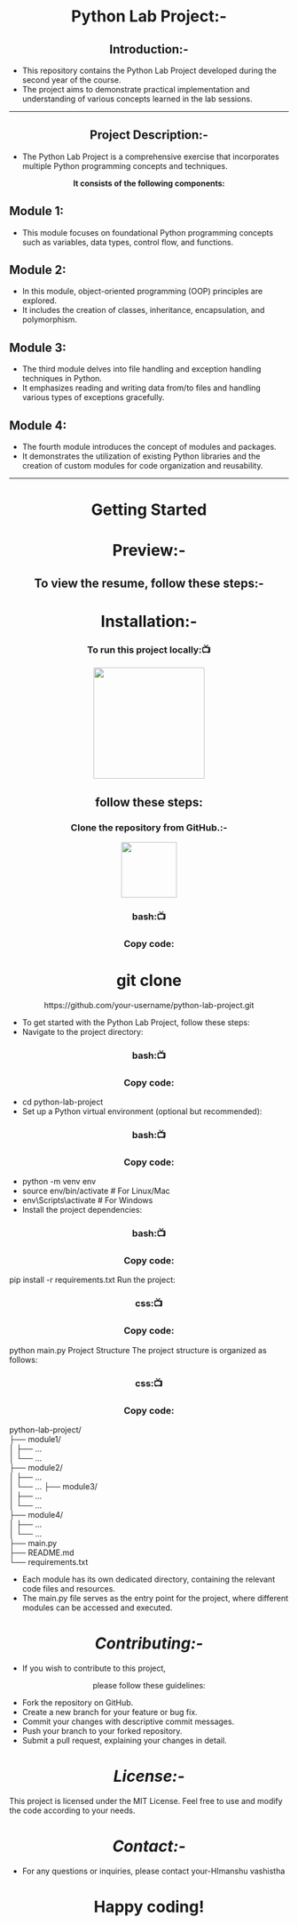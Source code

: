 <h1 align="center">Python Lab Project:-</h1>
<h2 align="center">Introduction:-</h2>

- This repository contains the Python Lab Project developed during the second year of the course.
-  The project aims to demonstrate practical implementation and understanding of various concepts learned in the lab sessions.
<hr>

<h2 align="center">Project Description:-</h2>

- The Python Lab Project is a comprehensive exercise that incorporates multiple Python programming concepts and techniques.
<p align="center"><b> It consists of the following components:</b></p>

<h2>Module 1:</h2>

- This module focuses on foundational Python programming concepts such as variables, data types, control flow, and functions.

<h2>Module 2:</h2>

- In this module, object-oriented programming (OOP) principles are explored. 
- It includes the creation of classes, inheritance, encapsulation, and polymorphism.

<h2>Module 3: </h2>

- The third module delves into file handling and exception handling techniques in Python.
-  It emphasizes reading and writing data from/to files and handling various types of exceptions gracefully.

<h2>Module 4:</h2> 

- The fourth module introduces the concept of modules and packages. 
- It demonstrates the utilization of existing Python libraries and the creation of custom modules for code organization and reusability.
<hr>
<h1 align="center">Getting Started</h1>
<h1 align="center"> Preview:-</h1>

<h2 align="center">To view the resume, follow these steps:-</h2>
<h1 align="center"> Installation:-</h1>

<h3 align=" center" >To run this project locally:📺 </h3>

<div align="center" >

<img height="200" wedith="200" src="https://media1.giphy.com/media/dvsE3ncGE4g718CAqM/200.gif"></div>

 <h2 align="center"> follow these steps:</h2>

<h3 align="center"> Clone the repository from GitHub.:-</h3>

<div align="center" >

<img height="100" wedith="100" src="https://cdn.dribbble.com/users/1144208/screenshots/2655434/week6---git-scared.gif"></div>

<h3 align=" center" >bash:📺 </h3>
<h3 align=" center" >Copy code:</h3>
<h1 align="center">git clone </h1>
<p align="center">https://github.com/your-username/python-lab-project.git</p>

- To get started with the Python Lab Project, follow these steps:
- Navigate to the project directory:

<h3 align=" center" >bash:📺 </h3>
<h3 align=" center" >Copy code:</h3>

- cd python-lab-project
- Set up a Python virtual environment (optional but recommended):

<h3 align=" center" >bash:📺 </h3>
<h3 align=" center" >Copy code:</h3>

- python -m venv env
- source env/bin/activate  # For Linux/Mac
- env\Scripts\activate  # For Windows
- Install the project dependencies:
<h3 align=" center" >bash:📺 </h3>
<h3 align=" center" >Copy code:</h3>
pip install -r requirements.txt
Run the project:


<h3 align=" center" >css:📺 </h3>
<h3 align=" center" >Copy code:</h3>
python main.py
Project Structure
The project structure is organized as follows:


<h3 align=" center" >css:📺 </h3>
<h3 align=" center" >Copy code:</h3>
python-lab-project/<br>
  ├── module1/<br>
  │   ├── ...<br>
  │   └── ...<br>
  ├── module2/<br>
  │   ├── ...<br>
  │   └── ...
  ├── module3/<br>
  │   ├── ...<br>
  │   └── ...<br>
  ├── module4/<br>
  │   ├── ...<br>
  │   └── ...<br>
  ├── main.py<br>
  ├── README.md<br>
  └── requirements.txt<br>
  
- Each module has its own dedicated directory, containing the relevant code files and resources. 
- The main.py file serves as the entry point for the project, where different modules can be accessed and executed.

<h1 align="center"><i>Contributing:-</i></h1>

- If you wish to contribute to this project, 
<p align="center">please follow these guidelines:</p>

- Fork the repository on GitHub.
- Create a new branch for your feature or bug fix.
- Commit your changes with descriptive commit messages.
- Push your branch to your forked repository.
- Submit a pull request, explaining your changes in detail.
<h1 align="center"><i>License:-</i></h1>

This project is licensed under the MIT License. Feel free to use and modify the code according to your needs.

<h1 align="center"><i>Contact:-</i></h1>

- For any questions or inquiries, please contact your-HImanshu vashistha

<h1 align="center"><b>Happy coding!</b></h1>
